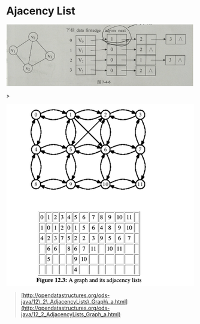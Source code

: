 # Ajacency List

![](../../.gitbook/assets/adjacency-list1.png)

&gt;

![](../../.gitbook/assets/adjacencylist2.png)

> [http://opendatastructures.org/ods-java/12\_2\_AdjacencyLists\_Graph\_a.html](http://opendatastructures.org/ods-java/12_2_AdjacencyLists_Graph_a.html)

